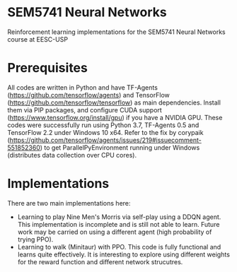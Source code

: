 # SEM5741 Neural Networks
Reinforcement learning implementations for the SEM5741 Neural Networks course at EESC-USP

# Prerequisites
All codes are written in Python and have TF-Agents (https://github.com/tensorflow/agents) and TensorFlow (https://github.com/tensorflow/tensorflow) as main dependencies. Install them via PIP packages, and configure CUDA support (https://www.tensorflow.org/install/gpu) if you have a NVIDIA GPU. These codes were successfully run using Python 3.7, TF-Agents 0.5 and TensorFlow 2.2 under Windows 10 x64. Refer to the fix by corypaik (https://github.com/tensorflow/agents/issues/219#issuecomment-551852360) to get ParallelPyEnvironment running under Windows (distributes data collection over CPU cores).

# Implementations
There are two main implementations here:
- Learning to play Nine Men's Morris via self-play using a DDQN agent. This implementation is incomplete and is still not able to learn. Future work may be carried on using a different agent (high probability of trying PPO).
- Learning to walk (Minitaur) with PPO. This code is fully functional and learns quite effectively. It is interesting to explore using different weights for the reward function and different network strucutres.
